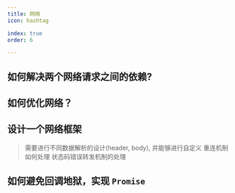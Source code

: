 ```yaml
---
title: 网络
icon: hashtag

index: true
order: 6

---
```


<!-- more -->

## 如何解决两个网络请求之间的依赖?

## 如何优化网络？

## 设计一个网络框架     

> 需要进行不同数据解析的设计(header, body), 并能够进行自定义
> 重连机制如何处理
> 状态码错误转发机制的处理

## 如何避免回调地狱，实现 `Promise` 
